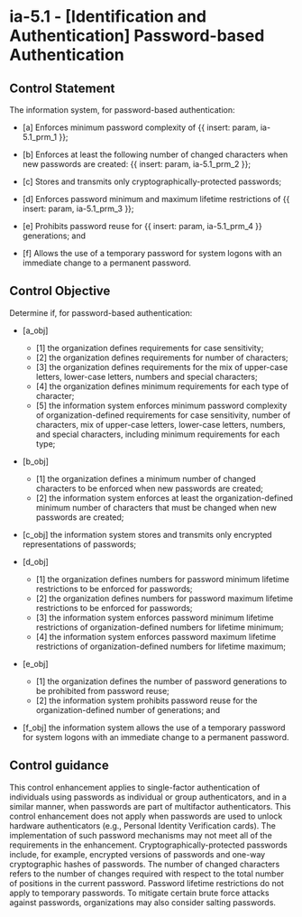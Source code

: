 # ia-5.1 - \[Identification and Authentication\] Password-based Authentication

## Control Statement

The information system, for password-based authentication:

- \[a\] Enforces minimum password complexity of {{ insert: param, ia-5.1_prm_1 }};

- \[b\] Enforces at least the following number of changed characters when new passwords are created: {{ insert: param, ia-5.1_prm_2 }};

- \[c\] Stores and transmits only cryptographically-protected passwords;

- \[d\] Enforces password minimum and maximum lifetime restrictions of {{ insert: param, ia-5.1_prm_3 }};

- \[e\] Prohibits password reuse for {{ insert: param, ia-5.1_prm_4 }} generations; and

- \[f\] Allows the use of a temporary password for system logons with an immediate change to a permanent password.

## Control Objective

Determine if, for password-based authentication:

- \[a_obj\]

  - \[1\] the organization defines requirements for case sensitivity;
  - \[2\] the organization defines requirements for number of characters;
  - \[3\] the organization defines requirements for the mix of upper-case letters, lower-case letters, numbers and special characters;
  - \[4\] the organization defines minimum requirements for each type of character;
  - \[5\] the information system enforces minimum password complexity of organization-defined requirements for case sensitivity, number of characters, mix of upper-case letters, lower-case letters, numbers, and special characters, including minimum requirements for each type;

- \[b_obj\]

  - \[1\] the organization defines a minimum number of changed characters to be enforced when new passwords are created;
  - \[2\] the information system enforces at least the organization-defined minimum number of characters that must be changed when new passwords are created;

- \[c_obj\] the information system stores and transmits only encrypted representations of passwords;

- \[d_obj\]

  - \[1\] the organization defines numbers for password minimum lifetime restrictions to be enforced for passwords;
  - \[2\] the organization defines numbers for password maximum lifetime restrictions to be enforced for passwords;
  - \[3\] the information system enforces password minimum lifetime restrictions of organization-defined numbers for lifetime minimum;
  - \[4\] the information system enforces password maximum lifetime restrictions of organization-defined numbers for lifetime maximum;

- \[e_obj\]

  - \[1\] the organization defines the number of password generations to be prohibited from password reuse;
  - \[2\] the information system prohibits password reuse for the organization-defined number of generations; and

- \[f_obj\] the information system allows the use of a temporary password for system logons with an immediate change to a permanent password.

## Control guidance

This control enhancement applies to single-factor authentication of individuals using passwords as individual or group authenticators, and in a similar manner, when passwords are part of multifactor authenticators. This control enhancement does not apply when passwords are used to unlock hardware authenticators (e.g., Personal Identity Verification cards). The implementation of such password mechanisms may not meet all of the requirements in the enhancement. Cryptographically-protected passwords include, for example, encrypted versions of passwords and one-way cryptographic hashes of passwords. The number of changed characters refers to the number of changes required with respect to the total number of positions in the current password. Password lifetime restrictions do not apply to temporary passwords. To mitigate certain brute force attacks against passwords, organizations may also consider salting passwords.
